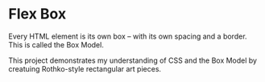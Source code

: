 # Flex Box

Every HTML element is its own box – with its own spacing and a border. This is called the Box Model.

This project demonstrates my understanding of CSS and the Box Model by creatuing Rothko-style rectangular art pieces.
